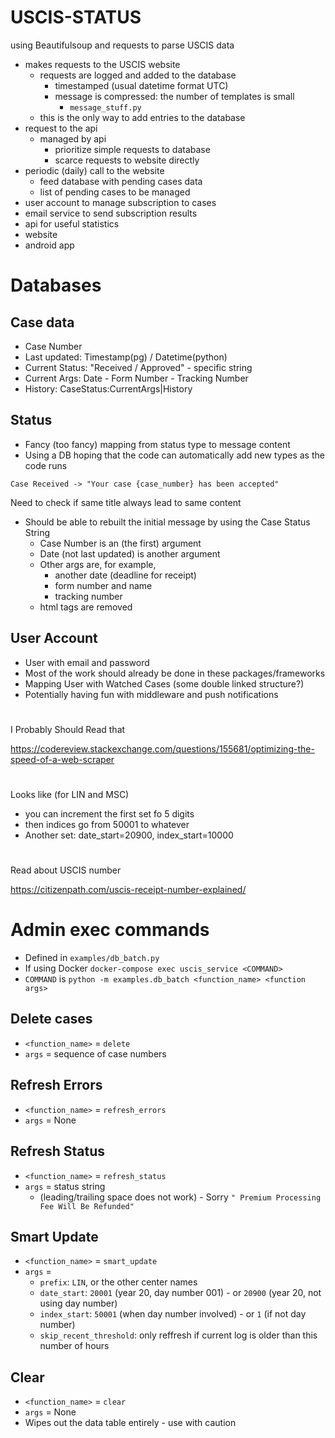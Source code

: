 # USCIS-STATUS

using Beautifulsoup and requests to parse USCIS data

- makes requests to the USCIS website
    - requests are logged and added to the database
        - timestamped (usual datetime format UTC)
        - message is compressed: the number of templates is small
            - `message_stuff.py`
    - this is the only way to add entries to the database
- request to the api
    - managed by api
        - prioritize simple requests to database
        - scarce requests to website directly
- periodic (daily) call to the website
    - feed database with pending cases data
    - list of pending cases to be managed
- user account to manage subscription to cases
- email service to send subscription results
- api for useful statistics
- website
- android app


# Databases

## Case data

- Case Number
- Last updated: Timestamp(pg) / Datetime(python)
- Current Status: "Received / Approved" - specific string
- Current Args: Date - Form Number - Tracking Number
- History: CaseStatus:CurrentArgs|History

## Status

- Fancy (too fancy) mapping from status type to message content
- Using a DB hoping that the code can automatically add new types as the code runs

`Case Received -> "Your case {case_number} has been accepted"`

Need to check if same title always lead to same content

- Should be able to rebuilt the initial message by using the Case Status String
    - Case Number is an (the first) argument
    - Date (not last updated) is another argument
    - Other args are, for example, 
        - another date (deadline for receipt)
        - form number and name
        - tracking number
    - html tags are removed

## User Account

- User with email and password
- Most of the work should already be done in these packages/frameworks
- Mapping User with Watched Cases (some double linked structure?)
- Potentially having fun with middleware and push notifications


# 
I Probably Should Read that

https://codereview.stackexchange.com/questions/155681/optimizing-the-speed-of-a-web-scraper

#

Looks like (for LIN and MSC)
- you can increment the first set fo 5 digits
- then indices go from 50001 to whatever
- Another set: date_start=20900, index_start=10000

#
Read about USCIS number

https://citizenpath.com/uscis-receipt-number-explained/


# Admin exec commands
- Defined in `examples/db_batch.py`
- If using Docker `docker-compose exec uscis_service <COMMAND>` 
- `COMMAND` is `python -m examples.db_batch <function_name> <function args>`

## Delete cases
- `<function_name>` = `delete`
- `args` = sequence of case numbers

## Refresh Errors
- `<function_name>` = `refresh_errors`
- `args` = None

## Refresh Status
- `<function_name>` = `refresh_status`
- `args` = status string 
    - (leading/trailing space does not work) - Sorry `" Premium Processing Fee Will Be Refunded"`

## Smart Update
- `<function_name>` = `smart_update`
- `args` = 
    - `prefix`: `LIN`, or the other center names
    - `date_start`: `20001` (year 20, day number 001) - or `20900` (year 20, not using day number)
    - `index_start`: `50001` (when day number involved) - or `1` (if not day number) 
    - `skip_recent_threshold`: only reffresh if current log is older than this number of hours

## Clear
- `<function_name>` = `clear`
- `args` = None
- Wipes out the data table entirely - use with caution

